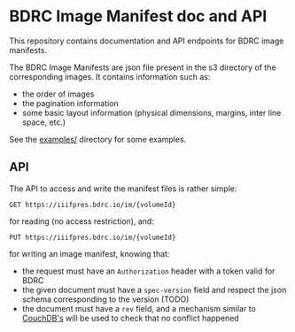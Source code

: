 # BDRC Image Manifest doc and API

This repository contains documentation and API endpoints for BDRC image manifests.

The BDRC Image Manifests are json file present in the s3 directory of the corresponding images. It contains information such as:
- the order of images
- the pagination information
- some basic layout information (physical dimensions, margins, inter line space, etc.)

See the [examples/](examples/) directory for some examples.

## API

The API to access and write the manifest files is rather simple:

```
GET https://iiifpres.bdrc.io/im/{volumeId}
```

for reading (no access restriction), and:

```
PUT https://iiifpres.bdrc.io/im/{volumeId}
```

for writing an image manifest, knowing that:
- the request must have an `Authorization` header with a token valid for BDRC
- the given document must have a `spec-version` field and respect the json schema corresponding to the version (TODO)
- the document must have a `rev` field, and a mechanism similar to [CouchDB's](https://docs.couchdb.org/en/latest/intro/api.html#revisions) will be used to check that no conflict happened